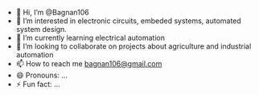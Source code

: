 - 👋 Hi, I’m @Bagnan106
- 👀 I’m interested in electronic circuits, embeded systems, automated system design.
- 🌱 I’m currently learning electrical automation
- 💞️ I’m looking to collaborate on projects about agriculture and industrial automation
- 📫 How to reach me bagnan106@gmail.com
- 😄 Pronouns: ...
- ⚡ Fun fact: ...

<!---
Bagnan106/Bagnan106 is a ✨ special ✨ repository because its `README.md` (this file) appears on your GitHub profile.
You can click the Preview link to take a look at your changes.
--->
